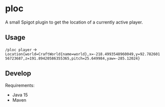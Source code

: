 # ploc
A small Spigot plugin to get the location of a currently active player.

## Usage
`/ploc player` -> `Location{world=CraftWorld{name=world},x=-218.4993548960049,y=92.78260156723687,z=191.89420586355365,pitch=25.649984,yaw=-285.12024}`

## Develop
Requirements:
- Java 15
- Maven